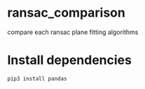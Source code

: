 # ransac_comparison
compare each ransac plane fitting algorithms

# Install dependencies

```
pip3 install pandas
```


